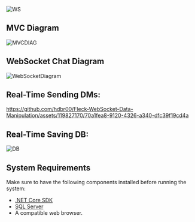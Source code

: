 ![WS](https://github.com/hdbr00/Fleck-WebSocket-Data-Manipulation/assets/119827170/601b113f-d891-41fe-86f3-4035247f8f9b)

## MVC Diagram
![MVCDIAG](https://github.com/hdbr00/Fleck-WebSocket-Data-Manipulation/assets/119827170/4df4d0aa-7bfa-4aa9-b9ca-29433e5cd156)
## WebSocket Chat Diagram
![WebSocketDiagram](https://github.com/hdbr00/Fleck-WebSocket-Data-Manipulation/assets/119827170/afddb1b1-c507-436a-b1ed-2d090171f579) 


## Real-Time Sending DMs:
https://github.com/hdbr00/Fleck-WebSocket-Data-Manipulation/assets/119827170/70a1fea8-9120-4326-a340-dfc39f19cd4a 

## Real-Time Saving DB:
![DB](https://github.com/hdbr00/Fleck-WebSocket-Data-Manipulation/assets/119827170/c90c1c5a-94c6-43d7-89f7-cb5d2151916a)

## System Requirements

Make sure to have the following components installed before running the system:

- [.NET Core SDK](https://dotnet.microsoft.com/download)
- [SQL Server](https://www.microsoft.com/sql-server)
- A compatible web browser.
